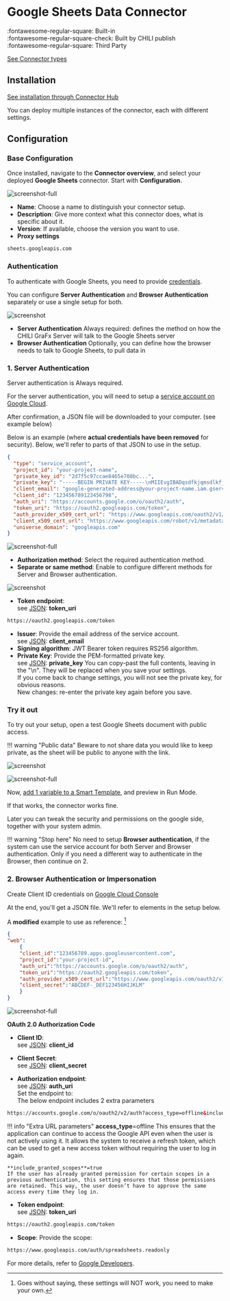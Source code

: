 # Google Sheets Data Connector

:fontawesome-regular-square: Built-in  
:fontawesome-regular-square-check: Built by CHILI publish  
:fontawesome-regular-square: Third Party

[See Connector types](/GraFx-Studio/concepts/connectors/#types-of-connectors)

## Installation

[See installation through Connector Hub](/GraFx-Studio/guides/connector-hub/)

You can deploy multiple instances of the connector, each with different settings.

## Configuration

### Base Configuration

Once installed, navigate to the **Connector overview**, and select your deployed **Google Sheets** connector. Start with **Configuration**.

![screenshot-full](config.png)

- **Name**: Choose a name to distinguish your connector setup.
- **Description**: Give more context what this connector does, what is specific about it.
- **Version**: If available, choose the version you want to use.
- **Proxy settings**

```html
sheets.googleapis.com
```


### Authentication

To authenticate with Google Sheets, you need to provide [credentials](google-setup/).

You can configure **Server Authentication** and **Browser Authentication** separately or use a single setup for both.

![screenshot](separate.png)

- **Server Authentication** Always required: defines the method on how the CHILI GraFx Server will talk to the Google Sheets server
- **Browser Authentication** Optionally, you can define how the browser needs to talk to Google Sheets, to pull data in

### 1. Server Authentication

Server authentication is Always required.

For the server authentication, you will need to setup a [service account on Google Cloud](google-setup/#service-account).

After confirmation, a JSON file will be downloaded to your computer. (see example below)

Below is an example (where **actual credentials have been removed** for security). Below, we'll refer to parts of that JSON to use in the setup.

``` json
{
  "type": "service_account",
  "project_id": "your-project-name",
  "private_key_id": "2d7f5c97ccae8465e708bc...",
  "private_key": "-----BEGIN PRIVATE KEY-----\nMIIEvgIBADqsdfkjqmsdlkfjmsqdkfjtyTXDMR\n42AQ7VJsIxnPM5FUZx8xzRNMVDQakle5Ksi6zFeZr3/Nrh20yXp0iYXtkLqNTvAD\n...\nXwbYE9GufVHVtvXz573fQcQzrPJ5ifjoZ+hDpfpT9ZOfMO1zA/HzOlxfUN9XF2Kc\njfFdOCixWLT6HuKeOb0GH1eo\n-----END PRIVATE KEY-----\n",
  "client_email": "google-generated-address@your-project-name.iam.gserviceaccount.com",
  "client_id": "123456789123456798",
  "auth_uri": "https://accounts.google.com/o/oauth2/auth",
  "token_uri": "https://oauth2.googleapis.com/token",
  "auth_provider_x509_cert_url": "https://www.googleapis.com/oauth2/v1/certs",
  "client_x509_cert_url": "https://www.googleapis.com/robot/v1/metadata/x509/yourname%40yourproject-grafx.iam.gserviceaccount.com",
  "universe_domain": "googleapis.com"
}

```


![screenshot-full](auth_1.png)

- **Authorization method**: Select the required authentication method.
- **Separate or same method**: Enable to configure different methods for Server and Browser authentication.

![screenshot](separate.png)

- **Token endpoint**:  
see [JSON](#1-server-authentication): **token_uri**  
```html
https://oauth2.googleapis.com/token
```
- **Issuer**: Provide the email address of the service account.  
see [JSON](#1-server-authentication): **client_email**
- **Signing algorithm**: JWT Bearer token requires RS256 algorithm.
- **Private Key**: Provide the PEM-formatted private key.  
see [JSON](#1-server-authentication): **private_key**
You can copy-past the full contents, leaving in the "\n". They will be replaced when you save your settings.  
If you come back to change settings, you will not see the private key, for obvious reasons.  
New changes: re-enter the private key again before you save.

### Try it out

To try out your setup, open a test Google Sheets document with public access.

!!! warning "Public data"
    Beware to not share data you would like to keep private, as the sheet will be public to anyone with the link.

![screenshot](google22.png)

![screenshot-full](google23.png)

Now, [add 1 variable to a Smart Template](in-smart-template/#create-variables-in-grafx-studio), and preview in Run Mode.

If that works, the connector works fine.

Later you can tweak the security and permissions on the google side, together with your system admin.

!!! warning "Stop here"
    No need to setup **Browser authentication**, if the system can use the service account for both Server and Browser authentication.
    Only if you need a different way to authenticate in the Browser, then continue on 2.

### 2. Browser Authentication or Impersonation

Create Client ID credentials on [Google Cloud Console](google-setup/#oauth-20-client-id-credentials)

At the end, you'll get a JSON file. We'll refer to elements in the setup below.

A **modified** example to use as reference: [^1]

[^1]: Goes without saying, these settings will NOT work, you need to make your own.

``` json
{
"web":
    {
    "client_id":"123456789.apps.googleusercontent.com",
    "project_id":"your-project-id",
    "auth_uri":"https://accounts.google.com/o/oauth2/auth",
    "token_uri":"https://oauth2.googleapis.com/token",
    "auth_provider_x509_cert_url":"https://www.googleapis.com/oauth2/v1/certs",
    "client_secret":"ABCDEF-_DEF123456HIJKLM"
    }
}
```


![screenshot-full](auth_2.png)

**OAuth 2.0 Authorization Code**

- **Client ID**:  
see [JSON](#2-browser-authentication-or-impersonation): **client_id**  

- **Client Secret**:  
see [JSON](#2-browser-authentication-or-impersonation): **client_secret**  

- **Authorization endpoint**:  
see [JSON](#2-browser-authentication-or-impersonation): **auth_uri**  
Set the endpoint to:  
The below endpoint includes 2 extra parameters  
``` html
https://accounts.google.com/o/oauth2/v2/auth?access_type=offline&include_granted_scopes=true
```  
!!! info "Extra URL parameters"
	**access_type**=offline
	This ensures that the application can continue to access the Google API even when the user is not actively using it. It allows the system to receive a refresh token, which can be used to get a new access token without requiring the user to log in again.
	
	**include_granted_scopes**=true
	If the user has already granted permission for certain scopes in a previous authentication, this setting ensures that those permissions are retained. This way, the user doesn’t have to approve the same access every time they log in.

- **Token endpoint**:  
see [JSON](#2-browser-authentication-or-impersonation): **token_uri**  
``` html
https://oauth2.googleapis.com/token
```

- **Scope**: Provide the scope:  

``` html
https://www.googleapis.com/auth/spreadsheets.readonly
```

For more details, refer to [Google Developers](https://developers.google.com/identity/protocols/oauth2).
